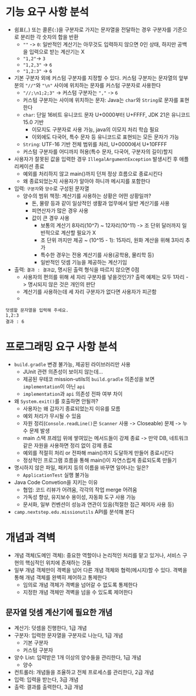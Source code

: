 # 기능 요구 사항 분석
- 쉼표(`,`) 또는 콜론(`:`)을 구분자로 가지는 문자열을 전달하는 경우 구분자를 기준으로 분리한 각 숫자의 합을 반환
  -  `""` -> `0`: 일반적인 계산기는 아무것도 입력하지 않으면 0인 상태, 하지만 공백을 입력으로 받는 계산기는 X
  - `"1,2"`-> `3`
  - `"1,2,3"` -> `6`
  - `"1,2:3"` -> `6`
- 기본 구분자 외에 커스텀 구분자를 지정할 수 있다. 커스텀 구분자는 문자열의 앞부분의 `"//"`와 `"\n"` 사이에 위치하는 문자를 커스텀 구분자로 사용한다
  - `"//;\n1;2;3"` -> 커스텀 구분자는 `","` -> `6`
  - 커스텀 구분자는 사이에 위치하는 문자: Java는 `char`와 `String`로 문자를 표현한다
  - `char`: 단일 16비트 유니코드 문자 U+0000부터 U+FFFF, JDK 21은 유니코드 15.0 기반
    - 이모지도 구분자로 사용 가능, java의 이모지 처리 학습 필요
    - 이외에도 다국어, 특수 문자 등 유니코드로 표현되는 모든 문자가 가능
  - `String`: UTF-16 기반 전체 범위를 처리, U+0000에서 U+10FFFF
  - 커스텀 구분자를 어디까지 허용(특수 문자, 다국어, 구분자의 길이)할지
- 사용자가 잘못된 값을 입력한 경우 `IllegalArgumentException` 발생시킨 후 애플리케이션 종료
  - 예외를 처리하지 않고 main()까지 던져 정상 흐름으로 종료시킨다
  - 왜 종료되었는지 사용자가 알아야 하니까 메시지를 포함한다
- 입력: `구분자`와 `양수`로 구성된 문자열
  - 양수의 범위 책정: 계산기를 사용하는 상황은 어떤 상황일까?
    - 돈, 물량 등과 같이 일상적인 생활과 업무에서 일반 계산기를 사용
    - 피연산자가 많은 경우 사용
    - 값이 큰 경우 사용
      - 보통의 계산기 8자리(10^7) ~ 12자리(10^11) -> 조 단위 달러까지 일반적으로 계산할 필요가 X
      - 조 단위 까지만 제공 ~ (10^15 - 1): 15자리, 원화 계산을 위해 3자리 추가
      - 특수한 경우는 전용 계산기를 사용(공학용, 물리학 등)
      - 일반적인 덧셈 기능을 제공하는 계산기임
- 출력: `결과 : 결과값`, 명시된 출력 형식을 따르지 않으면 0점
  - 사용자의 편의를 위해 세 자리 구분자를 넣을것인가? 출력 예제는 모두 1자리 -> 명시되지 않은 것은 개인의 판단
  - 계산기를 사용하는데 세 자리 구분자가 없다면 사용자가 피곤함
  - 
```text
덧셈할 문자열을 입력해 주세요.
1,2:3
결과 : 6
```

# 프로그래밍 요구 사항 분석
- `build.gradle` 변경 불가능, 제공된 라이브러리만 사용
  - JUnit 관련 의존성이 보이지 않는데...
  - 제공된 우테코 mission-utils의 `build.gradle` 의존성을 보면 `implementation`이 아닌  `api`
  - `implementation`과 `api` 의존성 전파 여부 차이
- 왜 `System.exit()`를 호출하면 안될까?
  - 사용자는 왜 갑자기 종료되었는지 이유를 모름
  - 예외 처리가 무시될 수 있음
  - 자원 정리(`Console.readLine()`은 `Scanner` 사용 -> Closeable) 문제 -> 누수 문제 발생
  - main 스택 프레임 위에 쌓여있는 메서드들이 강제 종료 -> 만약 DB, 네트워크 같은 자원을 사용하면 정리 없이 강제 종료
  - 예외를 적절히 처리 or 전파해 main()까지 도달하게 만들어 종료시킨다
  - 정상적인 프로그램 흐름을 통해 main()이 자연스럽게 종료되도록 만들기
- 명시하지 않은 파일, 패키지 등의 이름을 바꾸면 일어나는 일은?
  - `ApplicationTest` 실행 불가능
- Java Code Convetion을 지키는 이유
  - 협업: 코드 리뷰가 어려움, 각각의 작업 merge 어려움
  - 가독성 향상, 유지보수 용이성, 자동화 도구 사용 가능
  - 문서화, 일부 컨벤션이 성능과 연관이 있음(적절한 접근 제어자 사용 등)
- `camp.nextstep.edu.missionutils` API를 분석해 본다

# 개념과 격벽
- 개념 객체(도메인 객체): 중요한 역할이나 논리적인 처리를 맡고 있거나, 서비스 구현의 핵심적인 위치에 존재하는 것들
- 일부 개념 객체만이 격벽을 넘어 다른 개념 객체와 협력(메시지)할 수 있다. 격벽을 통해 개념 객체를 완벽히 제어하고 통제한다
  - 임의로 개념 객체가 격벽을 넘어갈 수 없도록 통제한다
  - 지정한 개념 객체만 격벽을 넘을 수 있도록 제어한다

## 문자열 덧셈 계산기에 필요한 개념
- 계산기: 덧셈을 진행한다, 1급 개념
- 구분자: 입력한 문자열을 구분자로 나눈다, 1급 개념
  - 기본 구분자
  - 커스텀 구분자
- 양수 List: 입력받은 1개 이상의 양수들을 관리한다, 1급 개념
  - 양수
- 컨트롤러: 개념들을 조율하고 전체 프로세스를 관리한다, 2급 개념
- 입력: 입력을 받는다, 3급 개념
- 출력: 결과를 출력한다, 3급 개념
